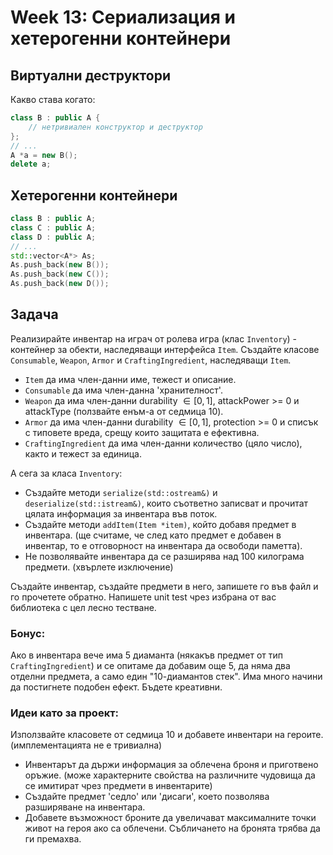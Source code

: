 # Week 13: Сериализация и хетерогенни контейнери

## Виртуални деструктори

Какво става когато:
```c++
class B : public A {
    // нетривиален конструктор и деструктор
};
// ...
A *a = new B();
delete a;
```

## Хетерогенни контейнери
```cpp
class B : public A;
class C : public A;
class D : public A;
// ...
std::vector<A*> As;
As.push_back(new B());
As.push_back(new C());
As.push_back(new D());
```

## Задача

Реализирайте инвентар на играч от ролева игра (клас `Inventory`) - контейнер за обекти, наследяващи интерфейса `Item`. Създайте класове `Consumable`, `Weapon`, `Armor` и `CraftingIngredient`, наследяващи `Item`. 
- `Item` да има член-данни име, тежест и описание.    
- `Consumable` да има член-данна 'хранителност'.
- `Weapon` да има член-данни durability $\in [0,1]$, attackPower >= 0 и attackType (ползвайте енъм-а от седмица 10).
- `Armor` да има член-данни durability $\in [0,1]$, protection >= 0 и списък с типовете вреда, срещу които защитата е ефективна.
- `CraftingIngredient` да има член-данни количество (цяло число), както и тежест за единица.

А сега за класа `Inventory`:
- Създайте методи `serialize(std::ostream&)` и `deserialize(std::istream&)`, които съответно записват и прочитат цялата информация за инвентара във поток.
- Създайте методи `addItem(Item *item)`, който добавя предмет в инвентара. (ще считаме, че след като предмет е добавен в инвентар, то е отговорност на инвентара да освободи паметта).
- Не позволявайте инвентара да се разширява над 100 килограма предмети. (хвърлете изключение)

Създайте инвентар, създайте предмети в него, запишете го във файл и го прочетете обратно. Напишете unit test чрез избрана от вас библиотека с цел лесно тестване.

### Бонус: 
Ако в инвентара вече има 5 диаманта (някакъв предмет от тип `CraftingIngredient`) и се опитаме да добавим още 5, да няма два отделни предмета, а само един "10-диамантов стек". Има много начини да постигнете подобен ефект. Бъдете креативни.

### Идеи като за проект: 
Използвайте класовете от седмица 10 и добавете инвентари на героите. (имплементацията не е тривиална)
- Инвентарът да държи информация за облечена броня и приготвено оръжие. (може характерните свойства на различните чудовища да се имитират чрез предмети в инвентарите)
- Създайте предмет 'седло' или 'дисаги', което позволява разширяване на инвентара.
- Добавете възможност броните да увеличават максималните точки живот на героя ако са облечени. Събличането на бронята трябва да ги премахва.
